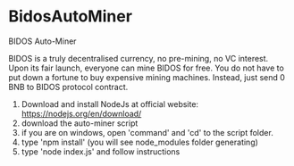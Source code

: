 # BidosAutoMiner
BIDOS Auto-Miner

BIDOS is a truly decentralised currency, no pre-mining, no VC interest. Upon its fair launch, everyone can mine BIDOS for free. You do not have to put down a fortune to buy expensive mining machines. Instead, just send 0 BNB to BIDOS protocol contract.

1. Download and install NodeJs at official website: https://nodejs.org/en/download/
2. download the auto-miner script
3. if you are on windows, open 'command' and 'cd' to the script folder.
4. type 'npm install' (you will see node_modules folder generating)
5. type 'node index.js' and follow instructions
